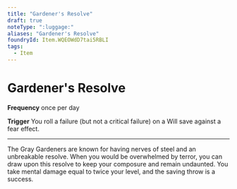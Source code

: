 ```yaml
---
title: "Gardener's Resolve"
draft: true
noteType: ":luggage:"
aliases: "Gardener's Resolve"
foundryId: Item.WQEOWdD7tai5RBLI
tags:
  - Item
---
```


# Gardener's Resolve

**Frequency** once per day

**Trigger** You roll a failure (but not a critical failure) on a Will save against a fear effect.

* * *

The Gray Gardeners are known for having nerves of steel and an unbreakable resolve. When you would be overwhelmed by terror, you can draw upon this resolve to keep your composure and remain undaunted. You take mental damage equal to twice your level, and the saving throw is a success.
